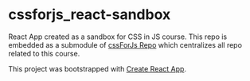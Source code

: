 # cssforjs_react-sandbox

React App created as a sandbox for CSS in JS course. 
This repo is embedded as a submodule of [cssForJs Repo](https://github.com/Xelaflash/cssForJs) which centralizes all repo related to this course. 

This project was bootstrapped with [Create React App](https://github.com/facebook/create-react-app).
